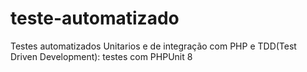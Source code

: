 # teste-automatizado
Testes automatizados Unitarios e de integração com PHP e TDD(Test Driven Development): testes com PHPUnit 8

